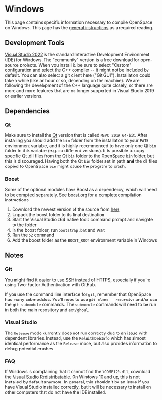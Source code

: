 # Windows
This page contains specific information necessary to compile OpenSpace on Windows. This page has the [general instructions](index) as a required reading.

## Development Tools
[Visual Studio 2022](http://www.visualstudio.com) is the standard Interactive Development Environment (IDE) for Windows. The "community" version is a free download for open-source projects. When you install it, be sure to select "Custom" configuration and select the C++ compiler -- it might not be included by default. You can also select a git client here ("Git GUI"). Installation could take a while (like an hour or so, depending on the machine). We are following the development of the C++ language quite closely, so there are more and more features that are no longer supported in Visual Studio 2019 or earlier versions.

## Dependencies
### Qt
Make sure to install the [Qt](https://www.qt.io/download) version that is called `MSVC 2019 64-bit`. After installing you should add the `bin` folder from the installation to your `PATH` environment variable, and it is highly recommended to have only one Qt `bin` folder in this variable (e.g. no different versions). It is possible to copy specific Qt .dll files from the Qt `bin` folder to the OpenSpace `bin` folder, but this is discouraged. Having both the Qt `bin` folder set in path **and** the dll files copied to OpenSpace `bin` might cause the program to crash.

### Boost
Some of the optional modules have Boost as a dependency, which will need to be compiled separately. See [boost.org](https://www.boost.org) for a complete compilation instructions.
  1. Download the newest version of the source from [here](https://www.boost.org/users/download/)
  1. Unpack the boost folder to its final destination
  1. Start the Visual Studio x64 native tools command prompt and navigate to the folder
  1. In the boost folder, run `bootstrap.bat` and wait
  1. Run the `b2` command
  1. Add the boost folder as the `BOOST_ROOT` environment variable in Windows


## Notes
### Git
You might find it easier to [use SSH](https://help.github.com/articles/generating-an-ssh-key/) instead of HTTPS, especially if you're using Two-Factor Authentication with GitHub.

If you use the command line interface for `git`, remember that OpenSpace has many submodules. You'll need to use `git clone --recursive` and/or use the `git submodule` commands. The `submodule` commands will need to be run in both the main repository and `ext/ghoul`.

### Visual Studio
The `Release` mode currently does not run correctly due to an [issue](https://github.com/OpenSpace/OpenSpace/issues/1657) with dependent libraries. Instead, use the `RelWithDebInfo` which has almost identical performance as the `Release` mode, but also provides information to debug potential crashes.

### FAQ
If Windows is complaining that it cannot find the `VCOMP120.dll`, download the [Visual Studio Redistributable](https://aka.ms/vs/16/release/vc_redist.x64.exe). On Windows 10 and up, this is not installed by default anymore. In general, this shouldn't be an issue if you have Visual Studio installed correctly, but it will be necessary to install on other computers that do not have the IDE installed.
